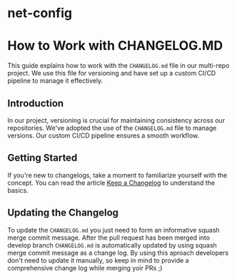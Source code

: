 # net-config

# How to Work with CHANGELOG.MD
This guide explains how to work with the `CHANGELOG.md` file in our multi-repo project. We use this file for versioning and have set up a custom CI/CD pipeline to manage it effectively.

## Introduction
In our project, versioning is crucial for maintaining consistency across our repositories. We've adopted the use of the `CHANGELOG.md` file to manage versions. Our custom CI/CD pipeline ensures a smooth workflow.

## Getting Started
If you're new to changelogs, take a moment to familiarize yourself with the concept. You can read the article [Keep a Changelog](https://keepachangelog.com/en/1.1.0/) to understand the basics.

## Updating the Changelog
To update the `CHANGELOG.md` you just need to form an informative squash merge commit message. After the pull request has been merged into develop branch `CHANGELOG.md` is automatically updated by using squash merge commit message as a change log. By using this aproach developers don't need to update it manually, so keep in mind to provide a comprehensive change log while merging yoir PRs ;)